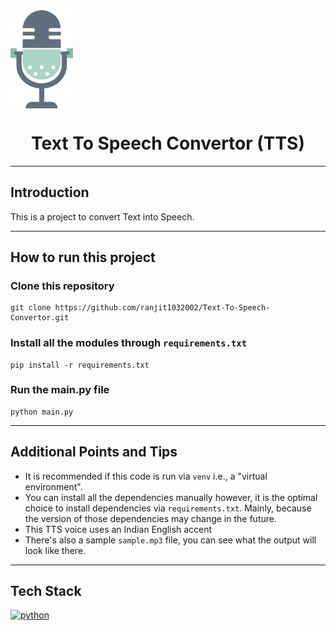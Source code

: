 <img align="center" width="100" src="resources/readme-logo.svg" alt="mic">

<h1 align="center"><strong>Text To Speech Convertor (TTS)</strong></h1>

---

## Introduction

This is a project to convert Text into Speech.

---

## How to run this project

### Clone this repository

```
git clone https://github.com/ranjit1032002/Text-To-Speech-Convertor.git
```

### Install all the modules through `requirements.txt`

```
pip install -r requirements.txt
```

### Run the main.py file

```
python main.py
```

---

## Additional Points and Tips

- It is recommended if this code is run via `venv` i.e., a "virtual environment".
- You can install all the dependencies manually however, it is the optimal choice to install dependencies
  via `requirements.txt`. Mainly, because the version of those dependencies may change in the future.
- This TTS voice uses an Indian English accent
- There's also a sample `sample.mp3` file, you can see what the output will look like there.

---

## Tech Stack

<a href="https://python.org/" title="python"><img src="https://github.com/get-icon/geticon/raw/master/icons/python.svg" alt="python" width="40px" height="40px"></a>

